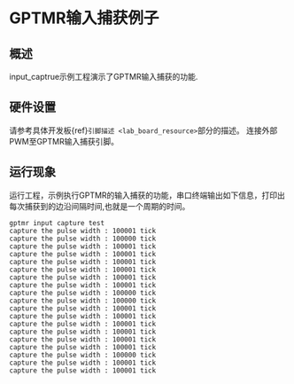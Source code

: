 # GPTMR输入捕获例子

## 概述

input_captrue示例工程演示了GPTMR输入捕获的功能.

## 硬件设置

请参考具体开发板{ref}`引脚描述 <lab_board_resource>`部分的描述。
连接外部PWM至GPTMR输入捕获引脚。

## 运行现象

运行工程，示例执行GPTMR的输入捕获的功能，串口终端输出如下信息，打印出每次捕获到的边沿间隔时间,也就是一个周期的时间。
```console
gptmr input capture test
capture the pulse width : 100001 tick
capture the pulse width : 100000 tick
capture the pulse width : 100001 tick
capture the pulse width : 100001 tick
capture the pulse width : 100001 tick
capture the pulse width : 100001 tick
capture the pulse width : 100001 tick
capture the pulse width : 100001 tick
capture the pulse width : 100000 tick
capture the pulse width : 100000 tick
capture the pulse width : 100001 tick
capture the pulse width : 100001 tick
capture the pulse width : 100001 tick
capture the pulse width : 100001 tick
capture the pulse width : 100001 tick
capture the pulse width : 100001 tick
capture the pulse width : 100000 tick
capture the pulse width : 100001 tick
capture the pulse width : 100001 tick

```